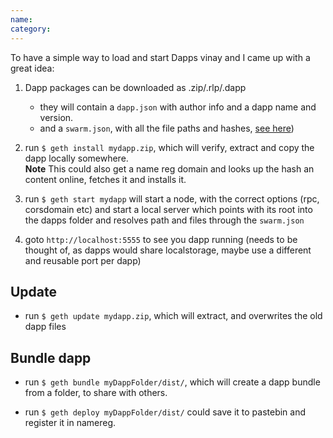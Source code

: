 ```yaml
---
name: 
category: 
---
```


To have a simple way to load and start Dapps vinay and I came up with a great idea:

1. Dapp packages can be downloaded as .zip/.rlp/.dapp
    - they will contain a `dapp.json` with author info and a dapp name and version.
    - and a `swarm.json`, with all the file paths and hashes, [see here](https://github.com/ethereum/go-ethereum/wiki/URL-Scheme#server-config-examples))

2. run `$ geth install mydapp.zip`, which will verify, extract and copy the dapp locally somewhere.  
**Note** This could also get a name reg domain and looks up the hash an content online, fetches it and installs it.

3. run `$ geth start mydapp` will start a node, with the correct options (rpc, corsdomain etc) and start a local server which points with its root into the dapps folder and resolves path and files through the `swarm.json`

4. goto `http://localhost:5555` to see you dapp running (needs to be thought of, as dapps would share localstorage, maybe use a different and reusable port per dapp)

## Update 

- run `$ geth update mydapp.zip`, which will extract, and overwrites the old dapp files

## Bundle dapp

- run `$ geth bundle myDappFolder/dist/`, which will create a dapp bundle from a folder, to share with others.

- run `$ geth deploy myDappFolder/dist/` could save it to pastebin and register it in namereg.
